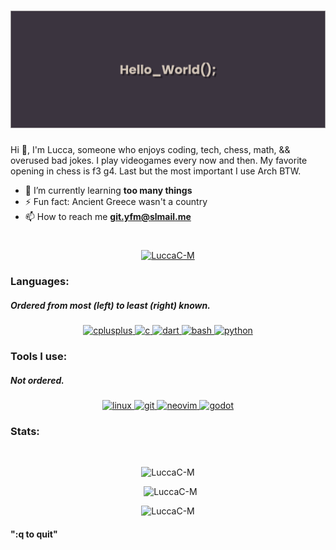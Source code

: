 <h1> 
<img src="https://raw.githubusercontent.com/LuccaC-M/LuccaC-M/master/img/banner.png" alt="banner"/> 
</h1>

Hi 👋, I'm Lucca, someone who enjoys coding, tech, chess, math, && overused bad jokes. I play videogames every now and then. My favorite opening in chess is f3 g4. Last but the most important I use Arch BTW.
- 🌱 I’m currently learning **too many things**
- ⚡ Fun fact: Ancient Greece wasn't a country
- 📫 How to reach me **git.yfm@slmail.me**
<h1></h1>

<p align="center"> <a href="https://github.com/ryo-ma/github-profile-trophy"><img src="https://github-profile-trophy.vercel.app/?username=LuccaC-M&theme=nord" alt="LuccaC-M" /></a> </p>

<h3 align="left">Languages:</h3>
<h5> Ordered from most (left) to least (right) known. </h5>
<p align="center"> 
<a href="https://www.w3schools.com/cpp/" target="_blank" rel="noreferrer"> 
<img src="https://skillicons.dev/icons?i=cpp" alt="cplusplus" width="40" height="40"/> 
</a>
<a href="https://www.cprogramming.com/" target="_blank" rel="noreferrer"> 
<img src="https://skillicons.dev/icons?i=c" alt="c" width="40" height="40"/> 
</a> 
<a href="https://dart.dev" target="_blank" rel="noreferrer"> 
<img src="https://skillicons.dev/icons?i=dart" alt="dart" width="40" height="40"/> 
</a> 
<a href="https://www.gnu.org/software/bash/" target="_blank" rel="noreferrer"> 
<img src="https://skillicons.dev/icons?i=bash" alt="bash" width="40" height="40"/> 
</a> 
<a href="https://python.org/" target="_blank" rel="nonreferrer">
  <img src="https://skillicons.dev/icons?i=python" alt="python" width="40" height="40"/> 
</a> 
</p>
<h3 align="left">Tools I use:</h3>
<h5>Not ordered.</h5>
<p align="center">
<a href="https://www.linux.org/" target="_blank" rel="noreferrer"> 
<img src="https://skillicons.dev/icons?i=linux" alt="linux" width="40" height="40"/> 
</a>
<a href="https://git-scm.com/" target="_blank" rel="noreferrer"> 
<img src="https://skillicons.dev/icons?i=git" alt="git" width="40" height="40"/> 
</a>
</a>
</a>
<a href="https://neovim.io" target="_blank" rel="noreferrer"> 
<img src="https://skillicons.dev/icons?i=neovim" alt="neovim" width="40" height="40"/> 
</a>
</a>
<a href="https://godotengine.org" target="_blank" rel="noreferrer"> 
<img src="https://skillicons.dev/icons?i=godot" alt="godot" width="40" height="40"/> 
</a>
</p>

<h3 align="left">Stats:</h3>
<br>
<p align="center">
<img src="https://github-readme-stats.vercel.app/api/top-langs?username=LuccaC-M&show_icons=true&theme=city_lights&locale=en&layout=compact" alt="LuccaC-M" />
</p>
<p align="center">&nbsp;
<img src="https://github-readme-stats.vercel.app/api?username=LuccaC-M&show_icons=true&theme=city_lights&locale=en" alt="LuccaC-M" />
</p>

<p align="center">
<img src="https://github-readme-streak-stats.herokuapp.com/?user=LuccaC-M&theme=city-lights" alt="LuccaC-M" />
</p>

#### ":q to quit"
